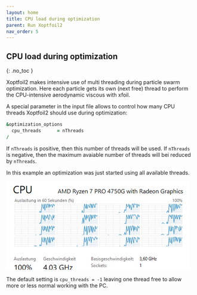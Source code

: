 ```yaml
---
layout: home
title: CPU load during optimization
parent: Run Xoptfoil2
nav_order: 5
---
```



## CPU load during optimization
{: .no_toc }

Xoptfoil2 makes intensive use of multi threading during particle swarm optimization. Here each particle gets its own (next free) thread to perform the CPU-intensive aerodynamic viscous with xfoil. 

A special parameter in the input file allows to control how many CPU threads Xoptfoil2 should use during optimization: 

```fortran
&optimization_options                            
  cpu_threads      = nThreads                         
/  
```

If `nThreads` is positive, then this number of threads will be used. If `nThreads` is negative, then the maximum avaiable number of threads will bei reduced by `nThreads`.

In this example an optimization was just started using all available threads.

![XO2](../images/CPU_load.png "cpu load")

The default setting is `cpu_threads = -1` leaving one thread free to allow more or less normal working with the PC.  